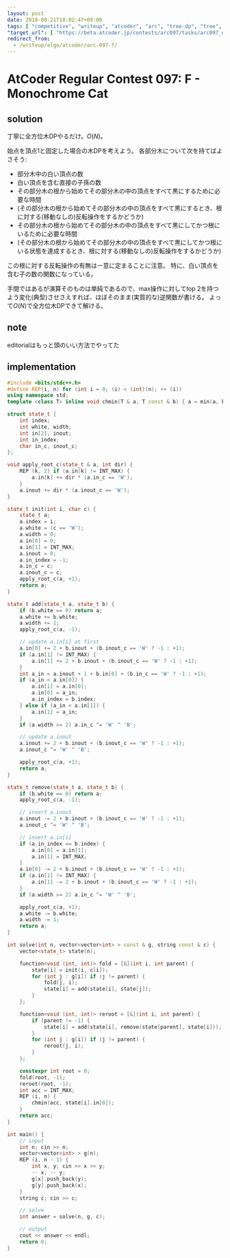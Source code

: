 ```yaml
---
layout: post
date: 2018-08-21T18:02:47+09:00
tags: [ "competitive", "writeup", "atcoder", "arc", "tree-dp", "tree", "rerooting" ]
"target_url": [ "https://beta.atcoder.jp/contests/arc097/tasks/arc097_d" ]
redirect_from:
  - /writeup/algo/atcoder/arc-097-f/
---
```


# AtCoder Regular Contest 097: F - Monochrome Cat

## solution

丁寧に全方位木DPやるだけ。$O(N)$。

始点を頂点$1$と固定した場合の木DPを考えよう。
各部分木について次を持てばよさそう:

-   部分木中の白い頂点の数
-   白い頂点を含む直接の子孫の数
-   その部分木の根から始めてその部分木の中の頂点をすべて黒にするために必要な時間
-   (その部分木の根から始めてその部分木の中の頂点をすべて黒にするとき、根に対する(移動なしの)反転操作をするかどうか)
-   その部分木の根から始めてその部分木の中の頂点をすべて黒にしてかつ根にいるために必要な時間
-   (その部分木の根から始めてその部分木の中の頂点をすべて黒にしてかつ根にいる状態を達成するとき、根に対する(移動なしの)反転操作をするかどうか)

この根に対する反転操作の有無は一意に定まることに注意。
特に、白い頂点を含む子の数の関数になっている。

手間ではあるが演算そのものは単純であるので、max操作に対してtop 2を持つよう変化(典型)させさえすれば、ほぼそのまま(実質的な)逆関数が書ける。
よって$O(N)$で全方位木DPできて解ける。

## note

editorialはもっと頭のいい方法でやってた

## implementation

``` c++
#include <bits/stdc++.h>
#define REP(i, n) for (int i = 0; (i) < (int)(n); ++ (i))
using namespace std;
template <class T> inline void chmin(T & a, T const & b) { a = min(a, b); }

struct state_t {
    int index;
    int white, width;
    int in[2], inout;
    int in_index;
    char in_c, inout_c;
};

void apply_root_c(state_t & a, int dir) {
    REP (k, 2) if (a.in[k] != INT_MAX) {
        a.in[k] += dir * (a.in_c == 'W');
    }
    a.inout += dir * (a.inout_c == 'W');
}

state_t init(int i, char c) {
    state_t a;
    a.index = i;
    a.white = (c == 'W');
    a.width = 0;
    a.in[0] = 0;
    a.in[1] = INT_MAX;
    a.inout = 0;
    a.in_index = -1;
    a.in_c = c;
    a.inout_c = c;
    apply_root_c(a, +1);
    return a;
}

state_t add(state_t a, state_t b) {
    if (b.white == 0) return a;
    a.white += b.white;
    a.width += 1;
    apply_root_c(a, -1);

    // update a.in[i] at first
    a.in[0] += 2 + b.inout + (b.inout_c == 'W' ? -1 : +1);
    if (a.in[1] != INT_MAX) {
        a.in[1] += 2 + b.inout + (b.inout_c == 'W' ? -1 : +1);
    }
    int a_in = a.inout + 1 + b.in[0] + (b.in_c == 'W' ? -1 : +1);
    if (a_in < a.in[0]) {
        a.in[1] = a.in[0];
        a.in[0] = a_in;
        a.in_index = b.index;
    } else if (a_in < a.in[1]) {
        a.in[1] = a_in;
    }
    if (a.width >= 2) a.in_c ^= 'W' ^ 'B';

    // update a.inout
    a.inout += 2 + b.inout + (b.inout_c == 'W' ? -1 : +1);
    a.inout_c ^= 'W' ^ 'B';

    apply_root_c(a, +1);
    return a;
}

state_t remove(state_t a, state_t b) {
    if (b.white == 0) return a;
    apply_root_c(a, -1);

    // invert a.inout
    a.inout -= 2 + b.inout + (b.inout_c == 'W' ? -1 : +1);
    a.inout_c ^= 'W' ^ 'B';

    // invert a.in[i]
    if (a.in_index == b.index) {
        a.in[0] = a.in[1];
        a.in[1] = INT_MAX;
    }
    a.in[0] -= 2 + b.inout + (b.inout_c == 'W' ? -1 : +1);
    if (a.in[1] != INT_MAX) {
        a.in[1] -= 2 + b.inout + (b.inout_c == 'W' ? -1 : +1);
    }
    if (a.width >= 2) a.in_c ^= 'W' ^ 'B';

    apply_root_c(a, +1);
    a.white -= b.white;
    a.width -= 1;
    return a;
}

int solve(int n, vector<vector<int> > const & g, string const & c) {
    vector<state_t> state(n);

    function<void (int, int)> fold = [&](int i, int parent) {
        state[i] = init(i, c[i]);
        for (int j : g[i]) if (j != parent) {
            fold(j, i);
            state[i] = add(state[i], state[j]);
        }
    };

    function<void (int, int)> reroot = [&](int i, int parent) {
        if (parent != -1) {
            state[i] = add(state[i], remove(state[parent], state[i]));
        }
        for (int j : g[i]) if (j != parent) {
            reroot(j, i);
        }
    };

    constexpr int root = 0;
    fold(root, -1);
    reroot(root, -1);
    int acc = INT_MAX;
    REP (i, n) {
        chmin(acc, state[i].in[0]);
    }
    return acc;
}

int main() {
    // input
    int n; cin >> n;
    vector<vector<int> > g(n);
    REP (i, n - 1) {
        int x, y; cin >> x >> y;
        -- x; -- y;
        g[x].push_back(y);
        g[y].push_back(x);
    }
    string c; cin >> c;

    // solve
    int answer = solve(n, g, c);

    // output
    cout << answer << endl;
    return 0;
}
```
